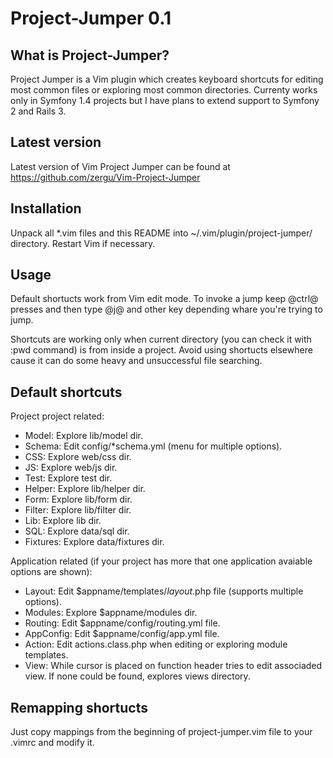 Project-Jumper 0.1
==================

What is Project-Jumper?
-----------------------

Project Jumper is a Vim plugin which creates keyboard shortcuts for editing most common files or exploring most common directories. Currenty works only in Symfony 1.4 projects but I have plans to extend support to Symfony 2 and Rails 3.

Latest version
--------------

Latest version of Vim Project Jumper can be found at https://github.com/zergu/Vim-Project-Jumper

Installation
------------

Unpack all *.vim files and this README into ~/.vim/plugin/project-jumper/ directory. Restart Vim if necessary.

Usage
-----

Default shortucts work from Vim edit mode. To invoke a jump keep @ctrl@ presses and then type @j@ and other key depending whare you're trying to jump.

Shortcuts are working only when current directory (you can check it with :pwd command) is from inside a project. Avoid using shortucts elsewhere cause it can do some heavy and unsuccessful file searching.

Default shortcuts
-----------------

Project project related:
* <C-j><C-m> Model: Explore lib/model dir.
* <C-j><C-s> Schema: Edit config/*schema.yml (menu for multiple options).
* <C-j><C-y> CSS: Explore web/css dir.
* <C-j><C-j> JS: Explore web/js dir.
* <C-j><C-t> Test: Explore test dir.
* <C-j><C-h> Helper: Explore lib/helper dir.
* <C-j><C-f> Form: Explore lib/form dir.
* <C-j><C-i> Filter: Explore lib/filter dir.
* <C-j><C-l> Lib: Explore lib dir.
* <C-j><C-q> SQL: Explore data/sql dir.
* <C-j><C-x> Fixtures: Explore data/fixtures dir.

Application related (if your project has more that one application avaiable options are shown):
* <C-j><C-u> Layout: Edit $appname/templates/*layout*.php file (supports multiple options).
* <C-j><C-o> Modules: Explore $appname/modules dir.
* <C-j><C-r> Routing: Edit $appname/config/routing.yml file.
* <C-j><C-g> AppConfig: Edit $appname/config/app.yml file.
* <C-j><C-a> Action: Edit actions.class.php when editing or exploring module templates.
* <C-j><C-v> View: While cursor is placed on function header tries to edit associaded view. If none could be found, explores views directory.

Remapping shortucts
-------------------

Just copy mappings from the beginning of project-jumper.vim file to your .vimrc and modify it.
